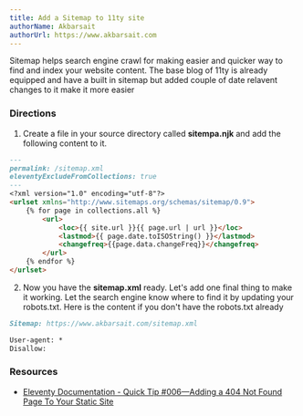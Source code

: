```yaml
---
title: Add a Sitemap to 11ty site
authorName: Akbarsait
authorUrl: https://www.akbarsait.com
---
```


Sitemap helps search engine crawl for making easier and quicker way to find and index your website content. The base blog of 11ty is already equipped and have a built in sitemap but added couple of date relavent changes to it make it more easier

### Directions
1. Create a file in your source directory  called **sitempa.njk** and add the following content to it.

```md
---
permalink: /sitemap.xml
eleventyExcludeFromCollections: true
---
<?xml version="1.0" encoding="utf-8"?>
<urlset xmlns="http://www.sitemaps.org/schemas/sitemap/0.9">
    {% for page in collections.all %}
        <url>
            <loc>{{ site.url }}{{ page.url | url }}</loc>
            <lastmod>{{ page.date.toISOString() }}</lastmod>
            <changefreq>{{page.data.changeFreq}}</changefreq>
        </url>
    {% endfor %}
</urlset>
```

2. Now you have the **sitemap.xml** ready. Let's add one final thing to make it working. Let the search engine know where to find it by updating your robots.txt. Here is the content if you don't have the robots.txt already

```md
Sitemap: https://www.akbarsait.com/sitemap.xml

User-agent: *
Disallow:
```
### Resources

- [Eleventy Documentation - Quick Tip #006—Adding a 404 Not Found Page To Your Static Site](https://www.11ty.dev/docs/quicktips/not-found/)
